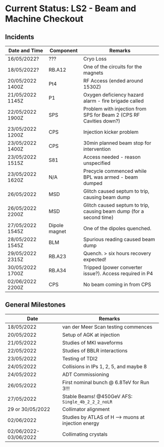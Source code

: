# Current Status: LS2 - Beam and Machine Checkout 

## Incidents

| Date and Time | Component | Remarks |
|      ---      |    ---    |   ---   |
|  16/05/2022?  |    ???    | Cryo Loss |
|  18/05/2022?  |   RB.A12  | One of the circuits for the magnets |
|  20/05/2022 1400Z  |   Pt4  | RF Access (ended around 1530Z) |
|  21/05/2022 1145Z  |   P1  | Oxygen deficiency hazard alarm - fire brigade called |
|  22/05/2022 1900Z  |   SPS  | Problem with injection from SPS for Beam 2 (CPS RF Cavities down?) |
|  23/05/2022 1200Z  | CPS | Injection kicker problem |
|  23/05/2022 1400Z  | CPS | 30min planned beam stop for intervention  | 
|  23/05/2022 1515Z  | S81 | Access needed - reason unspecified |
|  23/05/2022 1620Z  | N/A | Precycle commenced while BPL was armed - beam dumped |
|  26/05/2022  | MSD | Glitch caused septum to trip, causing beam dump |
|  26/05/2022 2200Z  | MSD | Glitch caused septum to trip, causing beam dump (for a second time) |
|  27/05/2022 1545Z  | Dipole magnet | One of the dipoles quenched. |
|  28/05/2022 1545Z  | BLM | Spurious reading caused beam dump |
|  29/05/2022 2315Z  | RB.A23 | Quench. > six hours recovery expected! |
|  30/05/2022 1700Z  | RB.A34 | Tripped (power converter issue?). Access required in P4 |
|  02/06/2022 2200Z  | CPS | No beam coming in from CPS |

## General Milestones

| Date | Remarks |
|      ---      |    ---    |
|   18/05/2022  | van der Meer Scan testing commences |
|   20/05/2022  | Setup of AGK at injection |
|   21/05/2022  | Studies of MKI waveforms |
|   22/05/2022  | Studies of BBLR interactions |
|   23/05/2022  | Testing of TDI2 |
|   24/05/2022  | Collisions in IPs 1, 2, 5, and maybe 8 |
|   24/05/2022  | ADT Commissioning |
|   26/05/2022  | First nominal bunch @ 6.8TeV for Run 3!!! |
|   27/05/2022  | Stable Beams! @450GeV AFS: `Single_4b_2_2_2_noLR` |
|   29 or 30/05/2022  | Collimator alignment |
|   02/06/2022  | Studies by ATLAS of H --> muons at injection energy | 
|   02/06/2022-03/06/2022 | Collimating crystals |